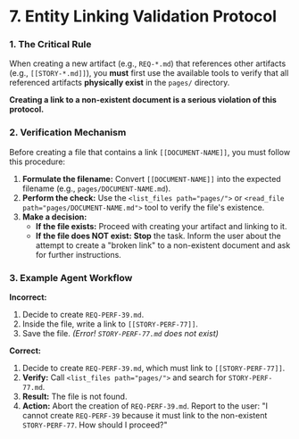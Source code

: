 # 7. Entity Linking Validation Protocol

### 1. The Critical Rule

When creating a new artifact (e.g., `REQ-*.md`) that references other artifacts (e.g., `[[STORY-*.md]]`), you **must** first use the available tools to verify that all referenced artifacts **physically exist** in the `pages/` directory.

**Creating a link to a non-existent document is a serious violation of this protocol.**

### 2. Verification Mechanism

Before creating a file that contains a link `[[DOCUMENT-NAME]]`, you must follow this procedure:

1.  **Formulate the filename:** Convert `[[DOCUMENT-NAME]]` into the expected filename (e.g., `pages/DOCUMENT-NAME.md`).
2.  **Perform the check:** Use the `<list_files path="pages/">` or `<read_file path="pages/DOCUMENT-NAME.md">` tool to verify the file's existence.
3.  **Make a decision:**
    * **If the file exists:** Proceed with creating your artifact and linking to it.
    * **If the file does NOT exist:** **Stop** the task. Inform the user about the attempt to create a "broken link" to a non-existent document and ask for further instructions.

### 3. Example Agent Workflow

**Incorrect:**
1.  Decide to create `REQ-PERF-39.md`.
2.  Inside the file, write a link to `[[STORY-PERF-77]]`.
3.  Save the file. *(Error! `STORY-PERF-77.md` does not exist)*

**Correct:**
1.  Decide to create `REQ-PERF-39.md`, which must link to `[[STORY-PERF-77]]`.
2.  **Verify:** Call `<list_files path="pages/">` and search for `STORY-PERF-77.md`.
3.  **Result:** The file is not found.
4.  **Action:** Abort the creation of `REQ-PERF-39.md`. Report to the user: "I cannot create `REQ-PERF-39` because it must link to the non-existent `STORY-PERF-77`. How should I proceed?"